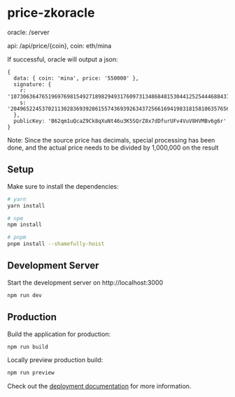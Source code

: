 # price-zkoracle

oracle: /server

api: /api/price/{coin},  coin: eth/mina

If successful, oracle will output a json:
```
{
  data: { coin: 'mina', price: '550000' },
  signature: {
    r: '10730636476519697698154927189829493176097313486848153044125254446884371113696',
    s: '20496522453702113028369392861557436939263437256616941983181581063576564914031'
  },
  publicKey: 'B62qm1uQcaZ9Ck8qXuNt46u3K5SQrZ8x7dDfurUFv4VuV8HVMBv6g6r'
}
```

Note: Since the source price has decimals, special processing has been done, and the actual price needs to be divided by 1,000,000 on the result

## Setup

Make sure to install the dependencies:

```bash
# yarn
yarn install

# npm
npm install

# pnpm
pnpm install --shamefully-hoist
```

## Development Server

Start the development server on http://localhost:3000

```bash
npm run dev
```

## Production

Build the application for production:

```bash
npm run build
```

Locally preview production build:

```bash
npm run preview
```

Check out the [deployment documentation](https://nuxt.com/docs/getting-started/deployment) for more information.
